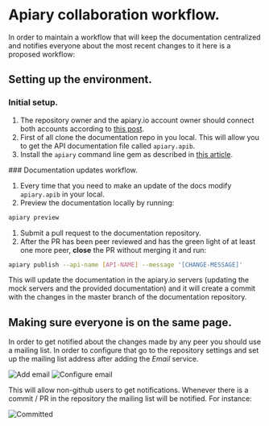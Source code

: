 # Apiary collaboration workflow.

In order to maintain a workflow that will keep the documentation centralized and notifies everyone about the most recent changes to it here is a proposed workflow:

## Setting up the environment.

### Initial setup.
  1. The repository owner and the apiary.io account owner should connect both accounts according to [this post](http://blog.apiary.io/2012/10/08/collaborating-through-github/).
  1. First of all clone the documentation repo in you local. This will allow you to get the API documentation file called `apiary.apib`.
  1. Install the `apiary` command line gem as described in [this article](https://github.com/apiaryio/apiary-client#install).

### Documentation updates workflow.
  1. Every time that you need to make an update of the docs modify `apiary.apib` in your local.
  1. Preview the documentation locally by running:
  ```sh
  apiary preview
  ```
  1. Submit a pull request to the documentation repository.
  1. After the PR has been peer reviewed and has the green light of at least one more peer, **close** the PR without merging it and run:
  ```sh
  apiary publish --api-name [API-NAME] --message '[CHANGE-MESSAGE]'
  ```
  This will update the documentation in the apiary.io servers (updating the mock servers and the provided documentation) and it will create a commit with the changes in the master branch of the  documentation repository.

## Making sure everyone is on the same page.
In order to get notified about the changes made by any peer you should use a mailing list. In order to configure that go to the repository settings and set up the mailing list address after adding the *Email* service.

![Add email](https://www.evernote.com/shard/s14/sh/9ded874e-c52b-4445-8e79-4dc5cc87a6aa/c87e893b0f2eb256e51162389d81962d/res/c4cab435-48ce-4df6-b62e-96dc34b378c7/skitch.png)
![Configure email](https://www.evernote.com/shard/s14/sh/bcc66ef5-20ad-40f1-aab5-8b0a7423baac/c0e1896c2027fec0660752fb1c77a1dc/res/1faad50a-5ab0-4724-9c0a-354da2d6577e/skitch.png)

This will allow non-github users to get notifications. Whenever there is a commit / PR in the repository the mailing list will be notified. For instance:

![Committed](https://www.evernote.com/shard/s14/sh/a5f0f1e1-724f-4e91-931c-53dc3627d72e/ae54021d745b06f2a379f46c2fb86afb/res/77d40d74-11b5-49e3-a1d9-f6dd14a87624/skitch.png)
